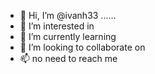 - 👋 Hi, I’m @ivanh33 ......
- 👀 I’m interested in 
- 🌱 I’m currently learning 
- 💞️ I’m looking to collaborate on 
- 📫 no need to reach me 


<!---
ivanh33/ivanh33 is a ✨ special ✨ repository because its `README.md` (this file) appears on your GitHub profile.
You can click the Preview link to take a look at your changes.
--->
